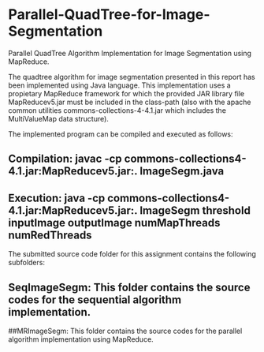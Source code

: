 # Parallel-QuadTree-for-Image-Segmentation
Parallel QuadTree Algorithm Implementation for Image Segmentation using MapReduce.

The quadtree algorithm for image segmentation presented in this report has been implemented using Java language. This implementation uses a propietary MapReduce framework for which the provided JAR library file MapReducev5.jar must be included in the class-path (also with the apache common utilities commons-collections-4-4.1.jar which includes the MultiValueMap data structure).

The implemented program can be compiled and executed as follows:

## Compilation: javac -cp commons-collections4-4.1.jar:MapReducev5.jar:. ImageSegm.java
## Execution: java -cp commons-collections4-4.1.jar:MapReducev5.jar:. ImageSegm threshold inputImage outputImage numMapThreads numRedThreads

The submitted source code folder for this assignment contains the following subfolders:
## SeqImageSegm: This folder contains the source codes for the sequential algorithm implementation.
##MRImageSegm: This folder contains the source codes for the parallel algorithm implementation using MapReduce.
